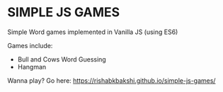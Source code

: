 # SIMPLE JS GAMES

Simple Word games implemented in Vanilla JS (using ES6)

Games include:
- Bull and Cows Word Guessing
- Hangman

Wanna play? Go here: https://rishabkbakshi.github.io/simple-js-games/
